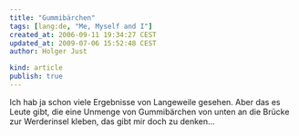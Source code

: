 ```yaml
---
title: "Gummibärchen"
tags: [lang:de, "Me, Myself and I"]
created_at: 2006-09-11 19:34:27 CEST
updated_at: 2009-07-06 15:52:48 CEST
author: Holger Just

kind: article
publish: true
---
```


Ich hab ja schon viele Ergebnisse von Langeweile gesehen. Aber das es Leute gibt, die eine Unmenge von Gummibärchen von unten an die Brücke zur Werderinsel kleben, das gibt mir doch zu denken...
